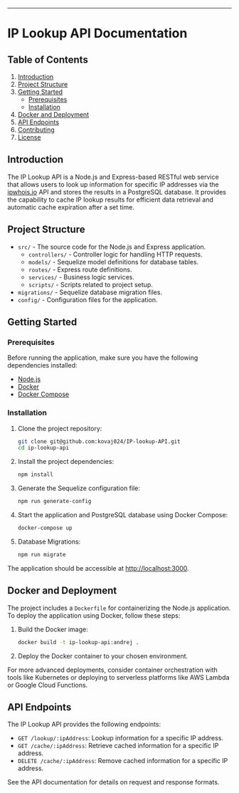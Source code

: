 
---

# IP Lookup API Documentation

## Table of Contents

1. [Introduction](#introduction)
2. [Project Structure](#project-structure)
3. [Getting Started](#getting-started)
    - [Prerequisites](#prerequisites)
    - [Installation](#installation)
4. [Docker and Deployment](#docker-and-deployment)
5. [API Endpoints](#api-endpoints)
6. [Contributing](#contributing)
7. [License](#license)

## Introduction

The IP Lookup API is a Node.js and Express-based RESTful web service that allows users to look up information for specific IP addresses via the [ipwhois.io](https://ipwhois.io/) API and stores the results in a PostgreSQL database. It provides the capability to cache IP lookup results for efficient data retrieval and automatic cache expiration after a set time.

## Project Structure

- `src/` - The source code for the Node.js and Express application.
    - `controllers/` - Controller logic for handling HTTP requests.
    - `models/` - Sequelize model definitions for database tables.
    - `routes/` - Express route definitions.
    - `services/` - Business logic services.
    - `scripts/` - Scripts related to project setup.
- `migrations/` - Sequelize database migration files.
- `config/` - Configuration files for the application.

## Getting Started

### Prerequisites

Before running the application, make sure you have the following dependencies installed:

- [Node.js](https://nodejs.org/)
- [Docker](https://www.docker.com/)
- [Docker Compose](https://docs.docker.com/compose/)

### Installation

1. Clone the project repository:

   ```bash
   git clone git@github.com:kovaj024/IP-lookup-API.git
   cd ip-lookup-api
   ```

2. Install the project dependencies:

   ```bash
   npm install
   ```

3. Generate the Sequelize configuration file:

   ```bash
   npm run generate-config
   ```

4. Start the application and PostgreSQL database using Docker Compose:

   ```bash
   docker-compose up
   ```

5. Database Migrations:

   ```bash
   npm run migrate
   ``` 

The application should be accessible at [http://localhost:3000](http://localhost:3000).

## Docker and Deployment

The project includes a `Dockerfile` for containerizing the Node.js application. To deploy the application using Docker, follow these steps:

1. Build the Docker image:

   ```bash
   docker build -t ip-lookup-api:andrej .
   ```

2. Deploy the Docker container to your chosen environment.

For more advanced deployments, consider container orchestration with tools like Kubernetes or deploying to serverless platforms like AWS Lambda or Google Cloud Functions.

## API Endpoints

The IP Lookup API provides the following endpoints:

- `GET /lookup/:ipAddress`: Lookup information for a specific IP address.
- `GET /cache/:ipAddress`: Retrieve cached information for a specific IP address.
- `DELETE /cache/:ipAddress`: Remove cached information for a specific IP address.

See the API documentation for details on request and response formats.